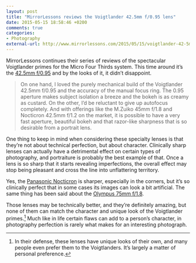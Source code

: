 ```yaml
---
layout: post
title: "MirrorLessons reviews the Voigtlander 42.5mm f/0.95 lens"
date: 2015-05-15 18:58:46 +0200
comments: true
categories: 
- Photography
external-url: http://www.mirrorlessons.com/2015/05/15/voigtlander-42-5mm-f0-95-review/
---
```


MirrorLessons continues their series of reviews of the spectacular Voigtlander primes for the Micro Four Thirds system. This time around it’s the [42.5mm f/0.95](http://www.amazon.com/gp/product/B00EHG419Y/ref=as_li_tl?ie=UTF8&camp=1789&creative=390957&creativeASIN=B00EHG419Y&linkCode=as2&tag=analogsens-20&linkId=C3IHTDIXWK2URMMO) and by the looks of it, it didn’t disappoint.

> On one hand, I loved the purely mechanical build of the Voigtlander 42.5mm f/0.95 and the accuracy of the manual focus ring. The 0.95 aperture makes subject isolation a breeze and the bokeh is as creamy as custard. On the other, I’d be reluctant to give up autofocus completely. And with offerings like the M.Zuiko 45mm f/1.8 and Nocticron 42.5mm f/1.2 on the market, it is possible to have a very fast aperture, beautiful bokeh and that razor-like sharpness that is so desirable from a portrait lens.

One thing to keep in mind when considering these specialty lenses is that they’re not about technical perfection, but about character. Clinically sharp lenses can actually have a detrimental effect on certain types of photography, and portraiture is probably the best example of that. Once a lens is so sharp that it starts revealing imperfections, the overall effect may stop being pleasant and cross the line into unflattering territory. 

Yes, the [Panasonic Nocticron](http://www.amazon.com/gp/product/B00HXE4GZQ/ref=as_li_tl?ie=UTF8&camp=1789&creative=390957&creativeASIN=B00HXE4GZQ&linkCode=as2&tag=analogsens-20&linkId=3ZTANEHPRLQG6QCD) is sharper, especially in the corners, but it’s so clinically perfect that in some cases its images can look a bit artificial. The same thing has been said about the [Olympus 75mm f/1.8](http://www.amazon.com/gp/product/B00CI3TQSO/ref=as_li_tl?ie=UTF8&camp=1789&creative=390957&creativeASIN=B00CI3TQSO&linkCode=as2&tag=analogsens-20&linkId=MP5LESTEWJSGSLYC). 

Those lenses may be technically better, and they’re definitely amazing, but none of them can match the character and unique look of the Voigtlander primes.[^Voigt1] Much like in life certain flaws can add to a person’s character, in photography perfection is rarely what makes for an interesting photograph.

[^Voigt1]: In their defense, these lenses have unique looks of their own, and many people even prefer them to the Voigtlanders. It’s largely a matter of personal preference.